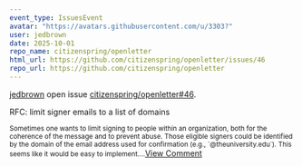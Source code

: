 ```yaml
---
event_type: IssuesEvent
avatar: "https://avatars.githubusercontent.com/u/3303?"
user: jedbrown
date: 2025-10-01
repo_name: citizenspring/openletter
html_url: https://github.com/citizenspring/openletter/issues/46
repo_url: https://github.com/citizenspring/openletter
---
```


<a href='https://github.com/jedbrown' target='_blank'>jedbrown</a> open issue <a href='https://github.com/citizenspring/openletter/issues/46' target='_blank'>citizenspring/openletter#46</a>.

<p>RFC: limit signer emails to a list of domains</p><small>Sometimes one wants to limit signing to people within an organization, both for the coherence of the message and to prevent abuse. Those eligible signers could be identified by the domain of the email address used for confirmation (e.g., `@theuniversity.edu`). This seems like it would be easy to implement....</small><a href='https://github.com/citizenspring/openletter/issues/46' target='_blank'>View Comment</a>